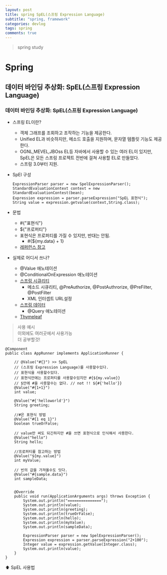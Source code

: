 ```yaml
---
layout: post
title: spring SpEL(스프링 Expression Language)
subtitle: "spring, framework"
categories: devlog
tags: spring
comments: true
---
```

> spring study

# Spring

## 데이터 바인딩 추상화: SpEL(스프링 Expression Language)

### 데이터 바인딩 추상화: SpEL(스프링 Expression Language)

  * 스프링 EL이란?
    -  객체 그래프를 조회하고 조작하는 기능을 제공한다.
    -  Unified EL과 비슷하지만, 메소드 호출을 지원하며, 문자열 템플릿 기능도 제공한다.
    -  OGNL,MEVEL,JBOss EL등 자바에서 사용할 수 있는 여러 EL이 있지만, SpEL은 모든 스프링 프로젝트 전반에 걸쳐 사용할 EL로 만들었다.
    -  스프링 3.0부터 지원.
  * SpEl 구성
    ```
    ExpressionParser parser = new SpelExpressionParser(); 
    StandardEvaluationContext context = new StandardEvaluationContest(bean);
    Expression expression = parser.parseExpression("SpEL 표현식");
    String value = expression.getvalue(context,String.class);
    ```
  * 문법
    * #{"표현식"}
    * ${"프로퍼티"}
    * 표현식은 프로퍼티를 가질 수 있지만, 반대는 안됨.
      * #{${my.data} + 1}
    * [레퍼런스 참고](https://docs.spring.io/spring/docs/current/spring-framework-reference/core.html#expressions)

  * 실제로 어디서 쓰나?
    * @Value 애노테이션
    * @ConditionalOnExpression 애노테이션
    * [스프링 시큐리티](https://docs.spring.io/spring-security/site/docs/3.0.x/reference/el-access.html)
      - 메소드 시큐리티, @PreAuthorize, @PostAuthrorize, @PreFilter, @PostFilter
      - XML 인터셉트 URL설정
    * [스프링 데이터](https://spring.io/blog/2014/07/15/spel-support-in-spring-data-jpa-query-definitions)
      - @Query 애노테이션
    * [Thymeleaf](https://blog.outsider.ne.kr/997)

> 사용 예시  
> 이외에도 여러곳에서 사용가능   
> 더 공부할것!   
```
@Component
public class AppRunner implements ApplicationRunner {

    // @Value("#{}") >> SpEL
    // (스프링 Expression Language)를 사용할수있다.
    // 표현식을 사용할수있다.
    // 표현식안에는 프로퍼티를 사용할수있지만 #{${my.value}}
    // $안에 #을 사용할수는 없다. // not !! ${#{'hello'}}
    @Value("#{1+1}")
    int value;

    @Value("#{'helloworld'}")
    String greeting;

    //#은 표현식 방법
    @Value("#{1 eq 1}")
    boolean trueOrFalse;

    // value만 써도 되긴하지만 #을 쓰면 표현식으로 인식해서 사용한다.
    @Value("hello")
    String hello;

    //프로퍼티를 참고하는 방법
    @Value("${my.value}")
    int myValue;

    // 빈의 값을 가져올수도 잇다.
    @Value("#{sample.data}")
    int sampleData;


    @Override
    public void run(ApplicationArguments args) throws Exception {
        System.out.println("===============");
        System.out.println(value);
        System.out.println(greeting);
        System.out.println(trueOrFalse);
        System.out.println(hello);
        System.out.println(myValue);
        System.out.println(sampleData);

        ExpressionParser parser = new SpelExpressionParser();
        Expression expression = parser.parseExpression("2+100");
        Integer value = expression.getValue(Integer.class);
        System.out.println(value);
    }
}
```
⬆︎ SpEL 사용법 